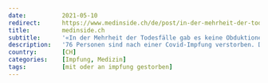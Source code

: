 ```yaml
---
date:          2021-05-10
redirect:      https://www.medinside.ch/de/post/in-der-mehrheit-der-todesfaelle-gab-es-keine-obduktionen
title:         medinside.ch
subtitle:      '«In der Mehrheit der Todesfälle gab es keine Obduktionen»'
description:   '76 Personen sind nach einer Covid-Impfung verstorben. Die Todesursache sollen schwere Vorerkrankungen sein, auch wenn zur Beurteilung Obduktionsberichte fehlen. Christoph Küng von Swissmedic erklärt weshalb.'
country:       [CH]
categories:    [Impfung, Medizin]
tags:          [mit oder an impfung gestorben]
---
```

